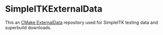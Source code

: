 # SimpleITKExternalData

This an [CMake ExternalData](https://blog.kitware.com/cmake-externaldata-using-large-files-with-distributed-version-control/) repository used for SimpleITK testing data and superbuild downloads.
